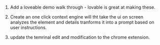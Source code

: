 1. Add a loveable demo walk through - lovable is great at making these. 
2. Create an one click context engine will tht take the ui on screen analyzes the element and details tranforms it into a prompt based on user instructions. 

3. update the temrinal edit and modification to the chrome extension. 
